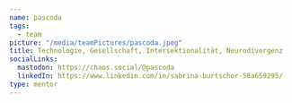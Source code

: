 ```yaml
---
name: pascoda
tags:
  - team
picture: "/media/teamPictures/pascoda.jpeg"
title: Technologie, Gesellschaft, Intersektionalität, Neurodivergenz
socialLinks:
  mastodon: https://chaos.social/@pascoda
  linkedIn: https://www.linkedin.com/in/sabrina-burtscher-58a659295/
type: mentor
---
```


